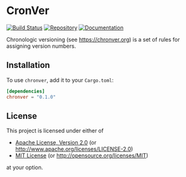 # CronVer

[![Build Status][build-img]][build-url]
[![Repository][crates-img]][crates-url]
[![Documentation][doc-img]][doc-url]

Chronologic versioning (see <https://chronver.org>) is a set of rules for assigning version numbers.

[build-img]: https://github.com/dnaka91/chronver/workflows/CI/badge.svg?branch=main
[build-url]: https://github.com/dnaka91/chronver/actions?query=workflow%3ACI
[crates-img]: https://img.shields.io/crates/v/chronver
[crates-url]: https://crates.io/crates/chronver
[doc-img]: https://docs.rs/chronver/badge.svg
[doc-url]: https://docs.rs/chronver

## Installation

To use `chronver`, add it to your `Cargo.toml`:

```toml
[dependencies]
chronver = "0.1.0"
```

## License

This project is licensed under either of

- [Apache License, Version 2.0](LICENSE-APACHE) (or <http://www.apache.org/licenses/LICENSE-2.0>)
- [MIT License](LICENSE-MIT) (or <http://opensource.org/licenses/MIT>)

at your option.
